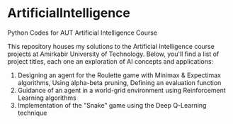 # ArtificialIntelligence
Python Codes for AUT Artificial Intelligence Course

This repository houses my solutions to the Artificial Intelligence course projects at Amirkabir University of Technology.
Below, you'll find a list of project titles, each one an exploration of AI concepts and applications:
1. Designing an agent for the Roulette game with Minimax & Expectimax algorithms, Using alpha-beta pruning, Defining an evaluation function
2. Guidance of an agent in a world-grid environment using Reinforcement Learning algorithms
3. Implementation of the "Snake" game using the Deep Q-Learning technique
